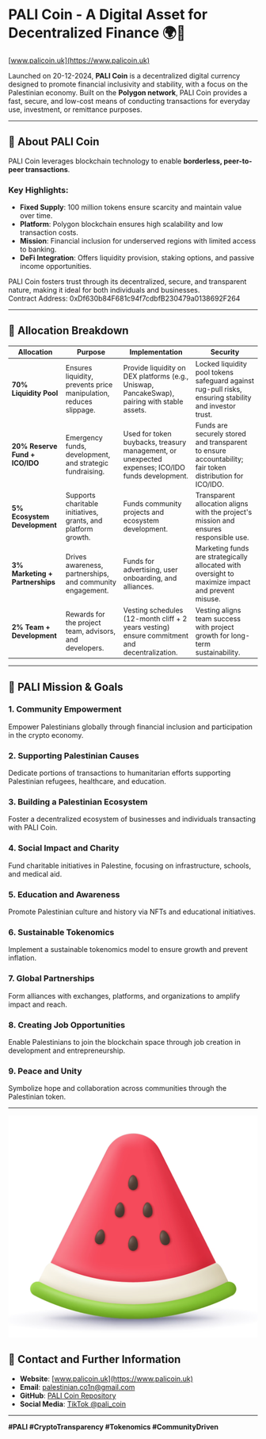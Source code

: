 # PALI Coin - A Digital Asset for Decentralized Finance 🌍💸  
[www.palicoin.uk](https://www.palicoin.uk)  

Launched on 20-12-2024, **PALI Coin** is a decentralized digital currency designed to promote financial inclusivity and stability, with a focus on the Palestinian economy. Built on the **Polygon network**, PALI Coin provides a fast, secure, and low-cost means of conducting transactions for everyday use, investment, or remittance purposes.

---

## 🚀 About PALI Coin  
PALI Coin leverages blockchain technology to enable **borderless, peer-to-peer transactions**.  
### Key Highlights:  
- **Fixed Supply**: 100 million tokens ensure scarcity and maintain value over time.  
- **Platform**: Polygon blockchain ensures high scalability and low transaction costs.  
- **Mission**: Financial inclusion for underserved regions with limited access to banking.  
- **DeFi Integration**: Offers liquidity provision, staking options, and passive income opportunities.  

PALI Coin fosters trust through its decentralized, secure, and transparent nature, making it ideal for both individuals and businesses.  
Contract Address: 0xDf630b84F681c94f7cdbfB230479a0138692F264

---

## 🔑 Allocation Breakdown  
| Allocation                    | Purpose                                                     | Implementation                                                                                     | Security                                                                                                 |
|-------------------------------|-------------------------------------------------------------|-----------------------------------------------------------------------------------------------------|---------------------------------------------------------------------------------------------------------|
| **70% Liquidity Pool**        | Ensures liquidity, prevents price manipulation, reduces slippage. | Provide liquidity on DEX platforms (e.g., Uniswap, PancakeSwap), pairing with stable assets.        | Locked liquidity pool tokens safeguard against rug-pull risks, ensuring stability and investor trust.   |
| **20% Reserve Fund + ICO/IDO**| Emergency funds, development, and strategic fundraising.     | Used for token buybacks, treasury management, or unexpected expenses; ICO/IDO funds development.    | Funds are securely stored and transparent to ensure accountability; fair token distribution for ICO/IDO.|
| **5% Ecosystem Development**  | Supports charitable initiatives, grants, and platform growth.| Funds community projects and ecosystem development.                                                | Transparent allocation aligns with the project's mission and ensures responsible use.                   |
| **3% Marketing + Partnerships**| Drives awareness, partnerships, and community engagement.   | Funds for advertising, user onboarding, and alliances.                                              | Marketing funds are strategically allocated with oversight to maximize impact and prevent misuse.        |
| **2% Team + Development**     | Rewards for the project team, advisors, and developers.      | Vesting schedules (12-month cliff + 2 years vesting) ensure commitment and decentralization.         | Vesting aligns team success with project growth for long-term sustainability.                           |

---

## 🎯 PALI Mission & Goals  
### **1. Community Empowerment**  
Empower Palestinians globally through financial inclusion and participation in the crypto economy.  

### **2. Supporting Palestinian Causes**  
Dedicate portions of transactions to humanitarian efforts supporting Palestinian refugees, healthcare, and education.  

### **3. Building a Palestinian Ecosystem**  
Foster a decentralized ecosystem of businesses and individuals transacting with PALI Coin.  

### **4. Social Impact and Charity**  
Fund charitable initiatives in Palestine, focusing on infrastructure, schools, and medical aid.  

### **5. Education and Awareness**  
Promote Palestinian culture and history via NFTs and educational initiatives.  

### **6. Sustainable Tokenomics**  
Implement a sustainable tokenomics model to ensure growth and prevent inflation.  

### **7. Global Partnerships**  
Form alliances with exchanges, platforms, and organizations to amplify impact and reach.  

### **8. Creating Job Opportunities**  
Enable Palestinians to join the blockchain space through job creation in development and entrepreneurship.  

### **9. Peace and Unity**  
Symbolize hope and collaboration across communities through the Palestinian token.  

---
![PALI Coin Logo 0xDf630b84F681c94f7cdbfB230479a0138692F264 PalestineCoin (PALI)](./PALICoin.png)

## 📄 Contact and Further Information  
- **Website**: [www.palicoin.uk](https://www.palicoin.uk)  
- **Email**: [palestinian.co1n@gmail.com](mailto:palestinian.co1n@gmail.com)  
- **GitHub**: [PALI Coin Repository](https://github.com/Pal1Co1n)  
- **Social Media**: [TikTok @pali_coin](https://www.tiktok.com/@pali_coin)  

---

**#PALI #CryptoTransparency #Tokenomics #CommunityDriven**  
